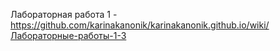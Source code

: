 Лабораторная работа 1 - <https://github.com/karinakanonik/karinakanonik.github.io/wiki/Лабораторные-работы-1-3>
